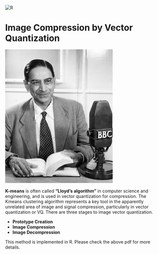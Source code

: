 ![R](https://img.shields.io/static/v1?label=Language%20Used&message=The%20R%20Programming%20Language&color=blue&logo=R)<br>

# Image Compression by Vector Quantization

<img src = "https://github.com/ankan-chakraborty/image-compression-by-vector-quantization/blob/main/PCM.jpg">

**K-means** is often called **“Lloyd’s algorithm”** in computer science and engineering, and is used in vector quantization for compression. The Kmeans clustering algorithm represents a key tool in the apparently unrelated area of image and signal compression, particularly in vector quantization or VQ. There are three stages to image vector quantization.
  - **Prototype Creation**
  - **Image Compression**
  - **Image Decompression**

This method is implemented in R. Please check the above pdf for more details.
